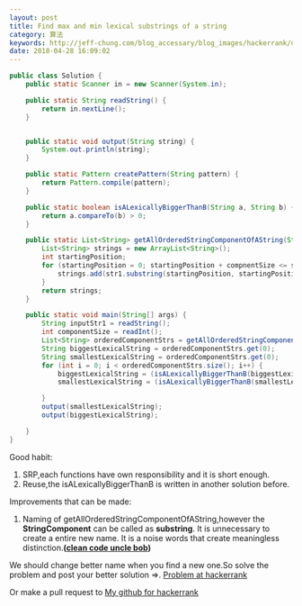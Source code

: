 ```yaml
---
layout: post
title: Find max and min lexical substrings of a string
category: 算法
keywords: http://jeff-chung.com/blog_accessary/blog_images/hackerrank/open.png
date: 2018-04-28 16:09:02
---
```


```java
public class Solution {
    public static Scanner in = new Scanner(System.in);

    public static String readString() {
        return in.nextLine();
    }


    public static void output(String string) {
        System.out.println(string);
    }

    public static Pattern createPattern(String pattern) {
        return Pattern.compile(pattern);
    }

    public static boolean isALexicallyBiggerThanB(String a, String b) {
        return a.compareTo(b) > 0;
    }

    public static List<String> getAllOrderedStringComponentOfAString(String str1, int compnentSize) {
        List<String> strings = new ArrayList<String>();
        int startingPosition;
        for (startingPosition = 0; startingPosition + compnentSize <= str1.length(); startingPosition++) {
            strings.add(str1.substring(startingPosition, startingPosition + compnentSize));
        }
        return strings;
    }

    public static void main(String[] args) {
        String inputStr1 = readString();
        int componentSize = readInt();
        List<String> orderedComponentStrs = getAllOrderedStringComponentOfAString(inputStr1, componentSize);
        String biggestLexicalString = orderedComponentStrs.get(0);
        String smallestLexicalString = orderedComponentStrs.get(0);
        for (int i = 0; i < orderedComponentStrs.size(); i++) {
            biggestLexicalString = (isALexicallyBiggerThanB(biggestLexicalString, orderedComponentStrs.get(i))) ? biggestLexicalString:orderedComponentStrs.get(i);
            smallestLexicalString = (isALexicallyBiggerThanB(smallestLexicalString, orderedComponentStrs.get(i))) ? orderedComponentStrs.get(i):smallestLexicalString;

        }
        output(smallestLexicalString);
        output(biggestLexicalString);

    }
}
```

Good habit:

1.  SRP,each functions have own responsibility and it is short enough.
2.  Reuse,the isALexicallyBiggerThanB is written in another solution before.

Improvements that can be made:

1.  Naming of getAllOrderedStringComponentOfAString,however the **StringComponent** can be called as **substring**.
    It is unnecessary to create a entire new name.
    It is a noise words that create meaningless distinction.**([clean code uncle bob](http://www.amazon.com/Clean-Code-Handbook-Software-Craftsmanship/dp/0132350882))**

We should change better name when you find a new one.So solve the problem and post your better solution =>. [Problem at hackerrank](https://www.hackerrank.com/challenges/java-string-compare)

Or make a pull request to [My github for hackerrank](https://github.com/chungchi300/hackerrank)
